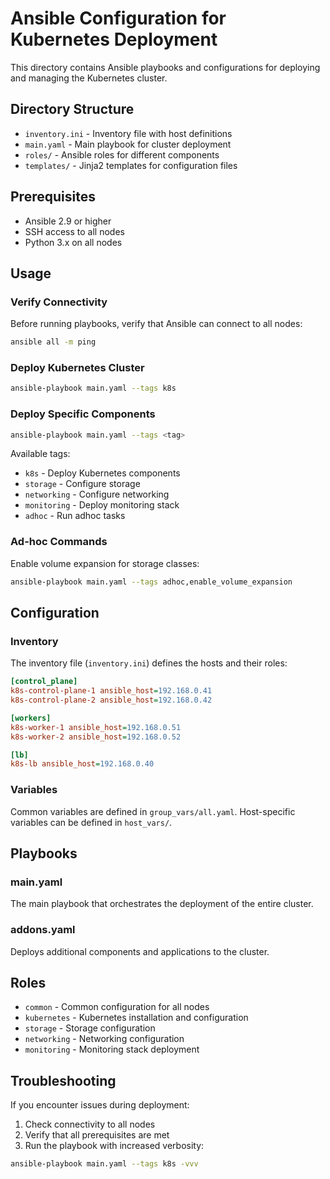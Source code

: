 # Ansible Configuration for Kubernetes Deployment

This directory contains Ansible playbooks and configurations for deploying and managing the Kubernetes cluster.

## Directory Structure

- `inventory.ini` - Inventory file with host definitions
- `main.yaml` - Main playbook for cluster deployment
- `roles/` - Ansible roles for different components
- `templates/` - Jinja2 templates for configuration files

## Prerequisites

- Ansible 2.9 or higher
- SSH access to all nodes
- Python 3.x on all nodes

## Usage

### Verify Connectivity

Before running playbooks, verify that Ansible can connect to all nodes:

```bash
ansible all -m ping
```

### Deploy Kubernetes Cluster

```bash
ansible-playbook main.yaml --tags k8s
```

### Deploy Specific Components

```bash
ansible-playbook main.yaml --tags <tag>
```

Available tags:
- `k8s` - Deploy Kubernetes components
- `storage` - Configure storage
- `networking` - Configure networking
- `monitoring` - Deploy monitoring stack
- `adhoc` - Run adhoc tasks

### Ad-hoc Commands

Enable volume expansion for storage classes:

```bash
ansible-playbook main.yaml --tags adhoc,enable_volume_expansion
```

## Configuration

### Inventory

The inventory file (`inventory.ini`) defines the hosts and their roles:

```ini
[control_plane]
k8s-control-plane-1 ansible_host=192.168.0.41
k8s-control-plane-2 ansible_host=192.168.0.42

[workers]
k8s-worker-1 ansible_host=192.168.0.51
k8s-worker-2 ansible_host=192.168.0.52

[lb]
k8s-lb ansible_host=192.168.0.40
```

### Variables

Common variables are defined in `group_vars/all.yaml`. Host-specific variables can be defined in `host_vars/`.

## Playbooks

### main.yaml

The main playbook that orchestrates the deployment of the entire cluster.

### addons.yaml

Deploys additional components and applications to the cluster.

## Roles

- `common` - Common configuration for all nodes
- `kubernetes` - Kubernetes installation and configuration
- `storage` - Storage configuration
- `networking` - Networking configuration
- `monitoring` - Monitoring stack deployment

## Troubleshooting

If you encounter issues during deployment:

1. Check connectivity to all nodes
2. Verify that all prerequisites are met
3. Run the playbook with increased verbosity:

```bash
ansible-playbook main.yaml --tags k8s -vvv
```
